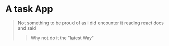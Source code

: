 A task App 
==========



> Not something to be proud of as i did encounter it reading react docs and said
> 
>> Why not do it the "latest Way"